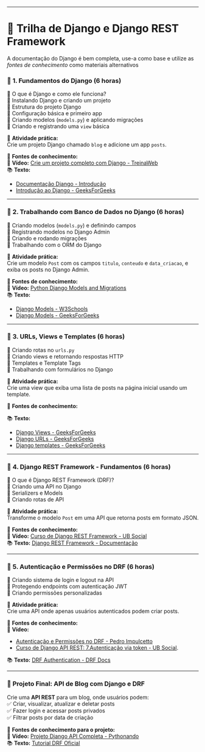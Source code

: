 
---

# 🚀 **Trilha de Django e Django REST Framework**  

A documentação do Django é bem completa, use-a como base e utilize as *fontes de conhecimento* como materiais alternativos


### 🔹 **1. Fundamentos do Django (6 horas)**  
🔸 O que é Django e como ele funciona?  
🔸 Instalando Django e criando um projeto  
🔸 Estrutura do projeto Django  
🔸 Configuração básica e primeiro app  
🔸 Criando modelos (`models.py`) e aplicando migrações  
🔸 Criando e registrando uma `view` básica  

📌 **Atividade prática:**  
Crie um projeto Django chamado `blog` e adicione um app `posts`.  

🔗 **Fontes de conhecimento:**  
🎥 **Vídeo:** [Crie um projeto completo com Django - TreinaWeb](https://youtu.be/MsUL3Pgofl4?si=dBzZaqztAIb1lIbd)  
📚 **Texto:** 
- [Documentação Django - Introdução](https://docs.djangoproject.com/pt-br/4.2/intro/)
- [Introdução ao Django - GeeksForGeeks](https://www.geeksforgeeks.org/getting-started-with-django/)

---

### 🔹 **2. Trabalhando com Banco de Dados no Django (6 horas)**  
🔸 Criando modelos (`models.py`) e definindo campos  
🔸 Registrando modelos no Django Admin  
🔸 Criando e rodando migrações  
🔸 Trabalhando com o ORM do Django  

📌 **Atividade prática:**  
Crie um modelo `Post` com os campos `titulo`, `conteudo` e `data_criacao`, e exiba os posts no Django Admin.  

🔗 **Fontes de conhecimento:**  
🎥 **Vídeo:** [Python Django Models and Migrations](https://youtu.be/5DW4Ky1Um4o?si=CIrFz9p31TGvmxSS)  
📚 **Texto:** 
- [Django Models - W3Schools](https://www.w3schools.com/django/django_models.php)  
- [Django Models - GeeksForGeeks](https://www.geeksforgeeks.org/django-models/)

---

### 🔹 **3. URLs, Views e Templates (6 horas)**  
🔸 Criando rotas no `urls.py`  
🔸 Criando views e retornando respostas HTTP  
🔸 Templates e Template Tags  
🔸 Trabalhando com formulários no Django  

📌 **Atividade prática:**  
Crie uma view que exiba uma lista de posts na página inicial usando um template.  

🔗 **Fontes de conhecimento:**  

📚 **Texto:** 
- [Django Views - GeeksForGeeks](https://www.geeksforgeeks.org/views-in-django-python/)
- [Django URLs - GeeksForGeeks](https://www.geeksforgeeks.org/django-url-dispatcher-tutorial/)
- [Django templates - GeeksForGeeks](https://www.geeksforgeeks.org/django-templates/)

---

### 🔹 **4. Django REST Framework - Fundamentos (6 horas)**  
🔸 O que é Django REST Framework (DRF)?  
🔸 Criando uma API no Django  
🔸 Serializers e Models  
🔸 Criando rotas de API  

📌 **Atividade prática:**  
Transforme o modelo `Post` em uma API que retorna posts em formato JSON.  

🔗 **Fontes de conhecimento:**  
🎥 **Vídeo:** [Curso de Django REST Framework - UB Social](https://youtube.com/playlist?list=PLnPZ9TE1Tj4BMN4I4Dce6HZ8pXiw99-gq&si=tA0-a9B37_IvJu0B)  
📚 **Texto:** [Django REST Framework - Documentação](https://www.django-rest-framework.org/tutorial/quickstart/)  

---

### 🔹 **5. Autenticação e Permissões no DRF (6 horas)**  
🔸 Criando sistema de login e logout na API  
🔸 Protegendo endpoints com autenticação JWT  
🔸 Criando permissões personalizadas  

📌 **Atividade prática:**  
Crie uma API onde apenas usuários autenticados podem criar posts.  

🔗 **Fontes de conhecimento:**  
🎥 **Vídeo:** 
- [Autenticação e Permissões no DRF - Pedro Impulcetto](https://youtu.be/LFV4MLe0ZzM?si=DfpFuu57p3dpn7F4)
- [Curso de Django API REST: 7.Autenticação via token - UB Social](https://youtu.be/yLnSsHaD2go?si=ZnKc2VPi3cZz-Ufo).


📚 **Texto:** [DRF Authentication - DRF Docs](https://www.django-rest-framework.org/api-guide/authentication/)  

---

### 🎯 **Projeto Final: API de Blog com Django e DRF**  
Crie uma **API REST** para um blog, onde usuários podem:  
✅ Criar, visualizar, atualizar e deletar posts  
✅ Fazer login e acessar posts privados  
✅ Filtrar posts por data de criação  

🔗 **Fontes de conhecimento para o projeto:**  
🎥 **Vídeo:** [Projeto Django API Completa - Pythonando](https://youtu.be/Q2tEqNfgIXM?si=8oBj1dbM7JtJTEAB)  
📚 **Texto:** [Tutorial DRF Oficial](https://www.django-rest-framework.org/tutorial/1-serialization/)  

